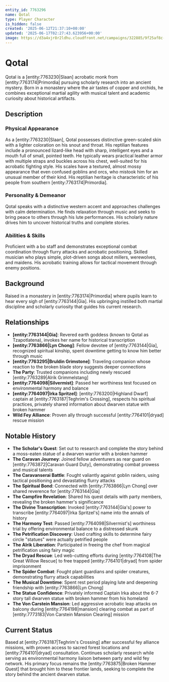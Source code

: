 ```yaml
---
entity_id: 7763296
name: Qotal
type: Player Character
is_hidden: false
created: '2025-06-12T21:37:10+00:00'
updated: '2025-06-17T02:27:43.623956+00:00'
image: https://d3a4xjr8r2ldhu.cloudfront.net/campaigns/322885/9f25af8c-87ef-460a-9fa0-367d6acdb65e.png
---
```

# Qotal

Qotal is a [entity:7763230|Slaan] acrobatic monk from [entity:7763174|Primordia] pursuing scholarly research into an ancient mystery. Born in a monastery where the air tastes of copper and orchids, he combines exceptional martial agility with musical talent and academic curiosity about historical artifacts.

## Description

### Physical Appearance

As a [entity:7763230|Slaan], Qotal possesses distinctive green-scaled skin with a lighter coloration on his snout and throat. His reptilian features include a pronounced lizard-like head with sharp, intelligent eyes and a mouth full of small, pointed teeth. He typically wears practical leather armor with multiple straps and buckles across his chest, well-suited for his acrobatic fighting style. His scales have a textured, almost mossy appearance that even confused goblins and orcs, who mistook him for an unusual member of their kind. His reptilian heritage is characteristic of his people from southern [entity:7763174|Primordia].

### Personality & Demeanor

Qotal speaks with a distinctive western accent and approaches challenges with calm determination. He finds relaxation through music and seeks to bring peace to others through his lute performances. His scholarly nature drives him to uncover historical truths and complete stories.

### Abilities & Skills

Proficient with a bo staff and demonstrates exceptional combat coordination through flurry attacks and acrobatic positioning. Skilled musician who plays simple, plot-driven songs about millers, werewolves, and maidens. His acrobatic training allows for tactical movement through enemy positions.

## Background

Raised in a monastery in [entity:7763174|Primordia] where pupils learn to hear every sigh of [entity:7763144|Gia]. His upbringing instilled both martial discipline and scholarly curiosity that guides his current research.

## Relationships

- **[entity:7763144|Gia]**: Revered earth goddess (known to Qotal as Tzapotlatena), invokes her name for historical transcription
- **[entity:7763866|Lyn Chong]**: Fellow devotee of [entity:7763144|Gia], recognized spiritual kinship, spent downtime getting to know him better through music
- **[entity:7763295|Bruldin Grimstone]**: Traveling companion whose reaction to the broken blade story suggests deeper connections
- **The Party**: Trusted companions including newly rescued [entity:7763289|Alrik Grimmelstang]
- **[entity:7764098|Silvermist]**: Passed her worthiness test focused on environmental harmony and balance
- **[entity:7764097|Irka Spritzel]**: [entity:7763200|Highland Dwarf] captain at [entity:7763187|Teghrim's Crossing], respects his spiritual practices, privately shared information about dwarven statue with broken hammer
- **Wild Fey Alliance**: Proven ally through successful [entity:7764101|dryad] rescue mission

## Notable History

- **The Scholar's Quest**: Set out to research and complete the story behind a moss-eaten statue of a dwarven warrior with a broken hammer
- **The Caravan Journey**: Joined fellow adventurers as rear guard on [entity:7763872|Caravan Guard Duty], demonstrating combat prowess and musical talents
- **The Caravanserai Battle**: Fought valiantly against goblin raiders, using tactical positioning and devastating flurry attacks
- **The Spiritual Bond**: Connected with [entity:7763866|Lyn Chong] over shared reverence for [entity:7763144|Gia]
- **The Campfire Revelation**: Shared his quest details with party members, revealing the broken hammer's significance
- **The Divine Transcription**: Invoked [entity:7763144|Gia's] power to transcribe [entity:7764097|Irka Spritzel's] name into the annals of history
- **The Harmony Test**: Passed [entity:7764098|Silvermist's] worthiness trial by offering environmental balance to a distressed skunk
- **The Petrification Discovery**: Used crafting skills to determine fairy circle "statues" were actually petrified people
- **The Alrik Liberation**: Participated in freeing the chef from magical petrification using fairy magic
- **The Dryad Rescue**: Led web-cutting efforts during [entity:7764108|The Great Willow Rescue] to free trapped [entity:7764101|dryad] from spider imprisonment
- **The Spider Combat**: Fought plant guardians and spider creatures, demonstrating flurry attack capabilities
- **The Musical Downtime**: Spent rest period playing lute and deepening friendship with [entity:7763866|Lyn Chong]
- **The Statue Confidence**: Privately informed Captain Irka about the 6-7 story tall dwarven statue with broken hammer from his homeland
- **The Von Carstein Mansion**: Led aggressive acrobatic leap attacks on balcony during [entity:7764198|mansion] clearing combat as part of [entity:7773183|Von Carstein Mansion Clearing] mission

## Current Status

Based at [entity:7763187|Teghrim's Crossing] after successful fey alliance missions, with proven access to sacred forest locations and [entity:7764101|dryad] consultation. Continues scholarly research while serving as environmental harmony liaison between party and wild fey network. His primary focus remains the [entity:7763875|Broken Hammer Quest] that brought him to these frontier lands, seeking to complete the story behind the ancient dwarven statue.